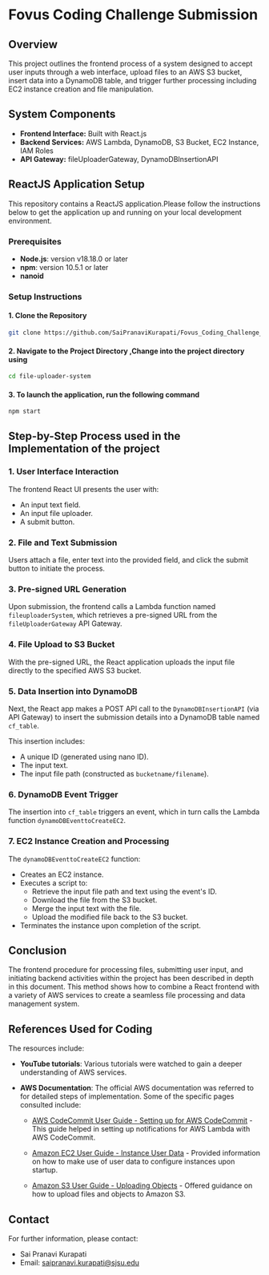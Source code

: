 # Fovus Coding Challenge Submission

## Overview

This project outlines the frontend process of a system designed to accept user inputs through a web interface, upload files to an AWS S3 bucket, insert data into a DynamoDB table, and trigger further processing including EC2 instance creation and file manipulation.

## System Components

- **Frontend Interface:** Built with React.js
- **Backend Services:** AWS Lambda, DynamoDB, S3 Bucket, EC2 Instance, IAM Roles
- **API Gateway:** fileUploaderGateway, DynamoDBInsertionAPI

## ReactJS Application Setup

This repository contains a ReactJS application.Please follow the instructions below to get the application up and running on your local development environment.

### Prerequisites

- **Node.js**: version v18.18.0 or later
- **npm**: version 10.5.1 or later
- **nanoid**

### Setup Instructions

#### 1. Clone the Repository
```bash
git clone https://github.com/SaiPranaviKurapati/Fovus_Coding_Challenge_Submission.git
```

#### 2. Navigate to the Project Directory ,Change into the project directory using
```bash
cd file-uploader-system
```

#### 3. To launch the application, run the following command
```bash
npm start
```
## Step-by-Step Process used in the Implementation of the project

### 1. User Interface Interaction

The frontend React UI presents the user with:
- An input text field.
- An input file uploader.
- A submit button.

### 2. File and Text Submission

Users attach a file, enter text into the provided field, and click the submit button to initiate the process.

### 3. Pre-signed URL Generation

Upon submission, the frontend calls a Lambda function named `fileuploaderSystem`, which retrieves a pre-signed URL from the `fileUploaderGateway` API Gateway.

### 4. File Upload to S3 Bucket

With the pre-signed URL, the React application uploads the input file directly to the specified AWS S3 bucket.

### 5. Data Insertion into DynamoDB

Next, the React app makes a POST API call to the `DynamoDBInsertionAPI` (via API Gateway) to insert the submission details into a DynamoDB table named `cf_table`.

This insertion includes:
- A unique ID (generated using nano ID).
- The input text.
- The input file path (constructed as `bucketname/filename`).

### 6. DynamoDB Event Trigger

The insertion into `cf_table` triggers an event, which in turn calls the Lambda function `dynamoDBEventtoCreateEC2`.

### 7. EC2 Instance Creation and Processing

The `dynamoDBEventtoCreateEC2` function:
- Creates an EC2 instance.
- Executes a script to:
  - Retrieve the input file path and text using the event's ID.
  - Download the file from the S3 bucket.
  - Merge the input text with the file.
  - Upload the modified file back to the S3 bucket.
- Terminates the instance upon completion of the script.

## Conclusion

The frontend procedure for processing files, submitting user input, and initiating backend activities within the project has been described in depth in this document. This method shows how to combine a React frontend with a variety of AWS services to create a seamless file processing and data management system.


## References Used for Coding

The resources include:

- **YouTube tutorials**: Various tutorials were watched to gain a deeper understanding of AWS services.
- **AWS Documentation**: The official AWS documentation was referred to for detailed steps of implementation. Some of the specific pages consulted include:

  - [AWS CodeCommit User Guide - Setting up for AWS CodeCommit](https://docs.aws.amazon.com/codecommit/latest/userguide/how-to-notify-lambda-cc.html) - This guide helped in setting up notifications for AWS Lambda with AWS CodeCommit.
  
  - [Amazon EC2 User Guide - Instance User Data](https://docs.aws.amazon.com/AWSEC2/latest/UserGuide/user-data.html) - Provided information on how to make use of user data to configure instances upon startup.
  
  - [Amazon S3 User Guide - Uploading Objects](https://docs.aws.amazon.com/AmazonS3/latest/userguide/upload-objects.html) - Offered guidance on how to upload files and objects to Amazon S3.


## Contact

For further information, please contact:

- Sai Pranavi Kurapati
- Email: saipranavi.kurapati@sjsu.edu
